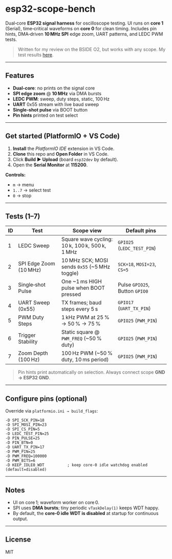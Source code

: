 # esp32-scope-bench

Dual‑core **ESP32 signal harness** for oscilloscope testing. UI runs on **core 1** (Serial), time‑critical waveforms on **core 0** for clean timing. Includes pin hints, DMA‑driven **10 MHz SPI** edge zoom, UART patterns, and LEDC PWM tests.

> Written for my review on the BSIDE O2, but works with any scope. My test results [here](https://docs.google.com/spreadsheets/d/17xGVQQD8bliZVpAUu7PWgD-hs-4a5vndPo7BJT8pxGs/edit?usp=sharing).

---

## Features

- **Dual‑core**: no prints on the signal core
- **SPI edge zoom** @ **10 MHz** via DMA bursts
- **LEDC PWM**: sweep, duty steps, static, 100 Hz
- **UART** 0x55 stream with live baud sweep
- **Single‑shot pulse** via BOOT button
- **Pin hints** printed on test select

---

## Get started (PlatformIO + VS Code)

1. **Install** the _PlatformIO IDE_ extension in VS Code.
2. **Clone** this repo and **Open Folder** in VS Code.
3. Click **Build** ▶️ **Upload** (board `esp32dev` by default).
4. Open the **Serial Monitor** at **115200**.

**Controls:**

- `m` → menu
- `1..7` → select test
- `0` → stop

---

## Tests (1–7)

| ID  | Test                   | Scope view                                     | Default pins                   |
| --- | ---------------------- | ---------------------------------------------- | ------------------------------ |
| 1   | LEDC Sweep             | Square wave cycling: 10 k, 100 k, 500 k, 1 MHz | `GPIO25` (`LEDC_TEST_PIN`)     |
| 2   | SPI Edge Zoom (10 MHz) | 10 MHz SCK; MOSI sends `0x55` (\~5 MHz toggle) | `SCK=18`, `MOSI=23`, `CS=5`    |
| 3   | Single‑shot Pulse      | One \~1 ms HIGH pulse when BOOT pressed        | Pulse `GPIO25`, Button `GPIO0` |
| 4   | UART Sweep (0x55)      | TX frames; baud steps every 5 s                | `GPIO17` (`UART_TX_PIN`)       |
| 5   | PWM Duty Steps         | 1 kHz PWM at 25 % → 50 % → 75 %                | `GPIO25` (`PWM_PIN`)           |
| 6   | Trigger Stability      | Static square @ `PWM_FREQ` (\~50 % duty)       | `GPIO25` (`PWM_PIN`)           |
| 7   | Zoom Depth (100 Hz)    | 100 Hz PWM (\~50 % duty, 10 ms period)         | `GPIO25` (`PWM_PIN`)           |

> Pin hints print automatically on selection. Always connect scope **GND → ESP32 GND**.

---

## Configure pins (optional)

Override via `platformio.ini → build_flags`:

```
-D SPI_SCK_PIN=18
-D SPI_MOSI_PIN=23
-D SPI_CS_PIN=5
-D LEDC_TEST_PIN=25
-D PIN_PULSE=25
-D PIN_BTN=0
-D UART_TX_PIN=17
-D PWM_PIN=25
-D PWM_FREQ=100000
-D PWM_BITS=6
-D KEEP_IDLE0_WDT          ; keep core‑0 idle watchdog enabled (default=disabled)
```

---

## Notes

- UI on core 1; waveform worker on core 0.
- SPI uses **DMA bursts**; tiny periodic `vTaskDelay(1)` keeps WDT happy.
- By default, the **core‑0 idle WDT is disabled** at startup for continuous output.

---

## License

MIT
